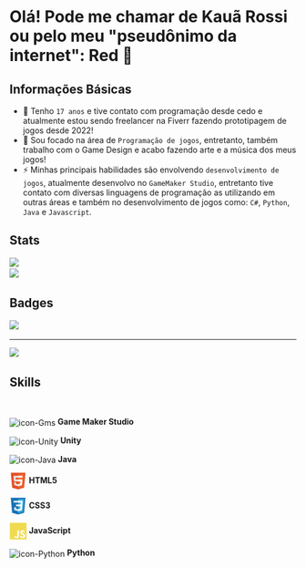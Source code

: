 # Olá! Pode me chamar de **Kauã Rossi** ou pelo meu "pseudônimo da internet": **Red** 🤠

## Informações Básicas
- 💬 Tenho ``17 anos`` e tive contato com programação desde cedo e atualmente estou sendo freelancer na Fiverr fazendo prototipagem de jogos desde 2022!
- 🔭 Sou focado na área de ``Programação de jogos``, entretanto, também trabalho com o Game Design e acabo fazendo arte e a música dos meus jogos!
- ⚡ Minhas principais habilidades são envolvendo ``desenvolvimento de jogos``, atualmente desenvolvo no ``GameMaker Studio``, entretanto tive contato com diversas linguagens de programação as utilizando em outras áreas e também no desenvolvimento de jogos como: ``C#``,  ``Python``, ``Java`` e ``Javascript``.

## Stats

![](https://github-readme-stats.vercel.app/api?username=Kaua-rossi&theme=dracula&hide_border=false&include_all_commits=true&count_private=true)<br/>
![](https://github-readme-streak-stats.herokuapp.com/?user=Kaua-rossi&theme=dracula&hide_border=false)<br/>

## Badges
![](https://github-profile-trophy.vercel.app/?username=Kaua-rossi&theme=dracula&no-frame=false&no-bg=false&margin-w=4)

---
[![](https://visitcount.itsvg.in/api?id=Kaua-rossi&icon=0&color=0)](https://visitcount.itsvg.in)

## Skills
<div style="display: inline_block"><br>
  
  <img align="center" alt="icon-Gms" height="30" src="https://cdn.discordapp.com/emojis/761076486454378506.webp"> <strong>Game Maker Studio</strong> </br>

  <img align="center" alt="icon-Unity" height="30" src="https://www.svgrepo.com/show/473818/unity.svg"> <strong>Unity</strong> </br>

  <img align="center" alt="icon-Java" height="30" src="https://www.vectorlogo.zone/logos/java/java-icon.svg"> <strong>Java</strong> </br>
  
  <img align="center" alt="icon-HTML" height="30" src="https://raw.githubusercontent.com/devicons/devicon/master/icons/html5/html5-original.svg"> <strong>HTML5</strong> </br>
  
  <img align="center" alt="icon-CSS" height="30" src="https://raw.githubusercontent.com/devicons/devicon/master/icons/css3/css3-original.svg"> <strong>CSS3</strong> </br>
  
  <img align="center" alt="icon-Js" height="30" src="https://raw.githubusercontent.com/devicons/devicon/master/icons/javascript/javascript-plain.svg"> <strong>JavaScript</strong> </br>
  
  <img align="center" alt="icon-Python" height="30" src="https://www.svgrepo.com/show/374016/python.svg"> <strong>Python</strong>
  
</div>

